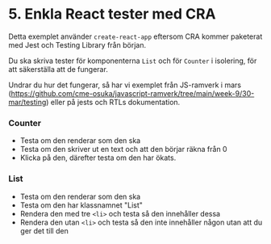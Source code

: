 # 5. Enkla React tester med CRA

Detta exemplet använder `create-react-app` eftersom CRA kommer paketerat med Jest och Testing Library från början.

Du ska skriva tester för komponenterna `List` och för `Counter` i isolering, för att säkerställa att de fungerar.

Undrar du hur det fungerar, så har vi exemplet från JS-ramverk i mars (https://github.com/cme-osuka/javascript-ramverk/tree/main/week-9/30-mar/testing) eller på jests och RTLs dokumentation.

### Counter
- Testa om den renderar som den ska
- Testa om den skriver ut en text och att den börjar räkna från 0
- Klicka på den, därefter testa om den har ökats.

### List
- Testa om den renderar som den ska
- Testa om den har klassnamnet "List"
- Rendera den med tre `<li>` och testa så den innehåller dessa
- Rendera den utan `<li>` och testa så den inte innehåller någon utan att du ger det till den

